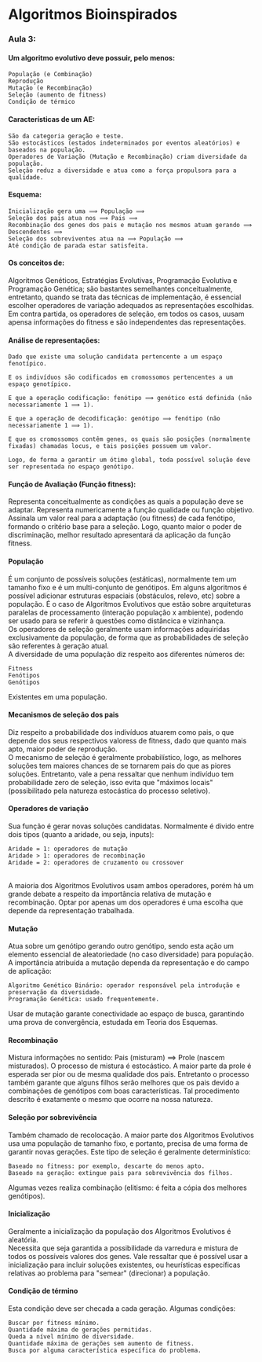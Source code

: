 # Algoritmos Bioinspirados

### Aula 3:
#### Um algoritmo evolutivo deve possuir, pelo menos:
    População (e Combinação)
    Reprodução
    Mutação (e Recombinação)
    Seleção (aumento de fitness)
    Condição de térmico
    
#### Características de um AE:
    São da categoria geração e teste.
    São estocásticos (estados indeterminados por eventos aleatórios) e baseados na população.
    Operadores de Variação (Mutação e Recombinação) criam diversidade da população.
    Seleção reduz a diversidade e atua como a força propulsora para a qualidade.

#### Esquema:
    Inicialização gera uma ⟹ População ⟹
    Seleção dos pais atua nos ⟹ Pais ⟹
    Recombinação dos genes dos pais e mutação nos mesmos atuam gerando ⟹ 
    Descendentes ⟹ 
    Seleção dos sobreviventes atua na ⟹ População ⟹ 
    Até condição de parada estar satisfeita.
    
#### Os conceitos de: 
Algoritmos Genéticos, Estratégias Evolutivas, Programação Evolutiva e Programação Genética; são bastantes semelhantes conceitualmente, entretanto, quando se trata das técnicas de implementação, é essencial escolher operadores de variação adequados as representações escolhidas. Em contra partida, os operadores de seleção, em todos os casos, uusam apensa informações do fitness e são independentes das representações.

#### Análise de representações:
    
    Dado que existe uma solução candidata pertencente a um espaço fenotípico.
    
    E os indivíduos são codificados em cromossomos pertencentes a um espaço genotípico.
    
    E que a operação codificação: fenótipo ⟹ genótico está definida (não necessariamente 1 ⟹ 1).
    
    E que a operação de decodificação: genótipo ⟹ fenótipo (não necessariamente 1 ⟹ 1).
    
    E que os cromossomos contêm genes, os quais são posições (normalmente fixadas) chamadas locus, e tais posições possuem um valor.
    
    Logo, de forma a garantir um ótimo global, toda possível solução deve ser representada no espaço genótipo.
    
#### Função de Avaliação (Função fitness):
Representa conceitualmente as condições as quais a população deve se adaptar. Representa numericamente a função qualidade ou função objetivo. Assinala um valor real para a adaptação (ou fitness) de cada fenótipo, formando o critério base para a seleção. Logo, quanto maior o poder de discriminação, melhor resultado apresentará da aplicação da função fitness.

#### População
É um conjunto de possíveis soluções (estáticas), normalmente tem um tamanho fixo e é um multi-conjunto de genótipos. Em alguns algoritmos é possível adicionar estruturas espaciais (obstáculos, relevo, etc) sobre a população. É o caso de Algoritmos Evolutivos que estão sobre arquiteturas paralelas de processamento (interação população x ambiente), podendo ser usado para se referir à questões como distâncica e vizinhança. <br>
Os operadores de seleção geralmente usam informações adquiridas exclusivamente da população, de forma que as probabilidades de seleção são referentes à geração atual. <br>
A diversidade de uma população diz respeito aos diferentes números de:

    Fitness
    Fenótipos
    Genótipos
Existentes em uma população. <br>

#### Mecanismos de seleção dos pais
Diz respeito a probabilidade dos indivíduos atuarem como pais, o que depende dos seus respectivos valoress de fitness, dado que quanto mais apto, maior poder de reprodução. <br>
O mecanismo de seleção é geralmente probabilístico, logo, as melhores soluções tem maiores chances de se tornarem pais do que as piores soluções. Entretanto, vale a pena ressaltar que nenhum indivíduo tem probabilidade zero de seleção, isso evita que "máximos locais" (possibilitado pela natureza estocástica do processo seletivo).

#### Operadores de variação
Sua função é gerar novas soluções candidatas. Normalmente é divido entre dois tipos (quanto a aridade, ou seja, inputs):

    Aridade = 1: operadores de mutação
    Aridade > 1: operadores de recombinação
    Aridade = 2: operadores de cruzamento ou crossover
<br>
A maioria dos Algoritmos Evolutivos usam ambos operadores, porém há um grande debate a respeito da importância relativa de mutação e recombinação. Optar por apenas um dos operadores é uma escolha que depende da representação trabalhada.

#### Mutação
Atua sobre um genótipo gerando outro genótipo, sendo esta ação um elemento essencial de aleatoriedade (no caso diversidade) para população. A importância atribuída a mutação dependa da representação e do campo de aplicação:

    Algoritmo Genético Binário: operador responsável pela introdução e preservação da diversidade.
    Programação Genética: usado frequentemente.
Usar de mutação garante conectividade ao espaço de busca, garantindo uma prova de convergência, estudada em Teoria dos Esquemas.

#### Recombinação
Mistura informações no sentido: Pais (misturam) ⟹ Prole (nascem misturados). O processo de mistura é estocástico. A maior parte da prole é esperada ser pior ou de mesma qualidade dos pais. Entretanto o processo também garante que alguns filhos serão melhores que os pais devido a combinações de genótipos com boas características. Tal procedimento descrito é exatamente o mesmo que ocorre na nossa natureza.

#### Seleção por sobrevivência
Também chamado de recolocação. A maior parte dos Algoritmos Evolutivos usa uma população de tamanho fixo, e portanto, precisa de uma forma de garantir novas gerações.
Este tipo de seleção é geralmente determinístico:

    Baseado no fitness: por exemplo, descarte do menos apto.
    Baseado na geração: extingue pais para sobrevivência dos filhos.
Algumas vezes realiza combinação (elitismo: é feita a cópia dos melhores genótipos).

#### Inicialização
Geralmente a inicialização da população dos Algoritmos Evolutivos é aleatória. <br> Necessita que seja garantida a possibilidade da varredura e mistura de todos os possíveis valores dos genes. Vale ressaltar que é possível usar a inicialização para incluir soluções existentes, ou heurísticas específicas relativas ao problema para "semear" (direcionar) a população.

#### Condição de término
Esta condição deve ser checada a cada geração. Algumas condições:

    Buscar por fitness mínimo.
    Quantidade máxima de gerações permitidas.
    Queda a nível mínimo de diversidade.
    Quantidade máxima de gerações sem aumento de fitness.
    Busca por alguma característica específica do problema.
